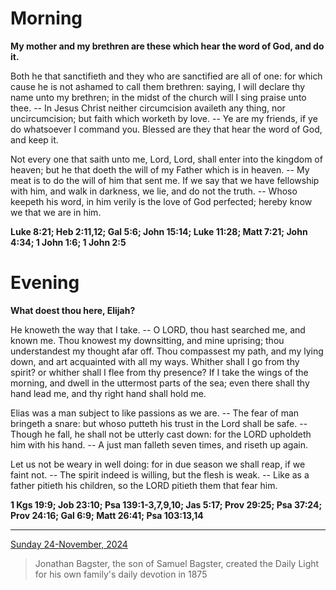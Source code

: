 # Morning

**My mother and my brethren are these which hear the word of God, and do it.**
 
Both he that sanctifieth and they who are sanctified are all of one: for which cause he is not ashamed to call them brethren: saying, I will declare thy name unto my brethren; in the midst of the church will I sing praise unto thee. -- In Jesus Christ neither circumcision availeth any thing, nor uncircumcision; but faith which worketh by love. -- Ye are my friends, if ye do whatsoever I command you. Blessed are they that hear the word of God, and keep it.
 
Not every one that saith unto me, Lord, Lord, shall enter into the kingdom of heaven; but he that doeth the will of my Father which is in heaven. -- My meat is to do the will of him that sent me. If we say that we have fellowship with him, and walk in darkness, we lie, and do not the truth. -- Whoso keepeth his word, in him verily is the love of God perfected; hereby know we that we are in him.  

**Luke 8:21; Heb 2:11,12; Gal 5:6; John 15:14; Luke 11:28; Matt 7:21; John 4:34; 1 John 1:6; 1 John 2:5**

# Evening

**What doest thou here, Elijah?**
 
He knoweth the way that I take. -- O LORD, thou hast searched me, and known me. Thou knowest my downsitting, and mine uprising; thou understandest my thought afar off. Thou compassest my path, and my lying down, and art acquainted with all my ways. Whither shall I go from thy spirit? or whither shall I flee from thy presence? If I take the wings of the morning, and dwell in the uttermost parts of the sea; even there shall thy hand lead me, and thy right hand shall hold me.
 
Elias was a man subject to like passions as we are. -- The fear of man bringeth a snare: but whoso putteth his trust in the Lord shall be safe. -- Though he fall, he shall not be utterly cast down: for the LORD upholdeth him with his hand. -- A just man falleth seven times, and riseth up again.
 
Let us not be weary in well doing: for in due season we shall reap, if we faint not. -- The spirit indeed is willing, but the flesh is weak. -- Like as a father pitieth his children, so the LORD pitieth them that fear him.  

**1 Kgs 19:9; Job 23:10; Psa 139:1-3,7,9,10; Jas 5:17; Prov 29:25; Psa 37:24; Prov 24:16; Gal 6:9; Matt 26:41; Psa 103:13,14**

---

[Sunday 24-November, 2024](https://t.me/s/daily_light)

> Jonathan Bagster, the son of Samuel Bagster, created the Daily Light for his own family's daily devotion in 1875

